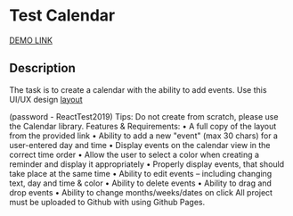 # Test Calendar

  [DEMO LINK](https://cursorksu.github.io/test-calendar/)

## Description
The task is to create a calendar with the ability to add events.
Use this UI/UX design
 [layout](https://xd.adobe.com/spec/75bd36fc-a3d9-4efa-45ab-45cbd3c74063-038c/)

(password - ReactTest2019)
Tips: Do not create from scratch, please use the Calendar library.
Features & Requirements:
• A full copy of the layout from the provided link
• Ability to add a new "event" (max 30 chars) for a user-entered day and time
• Display events on the calendar view in the correct time order
• Allow the user to select a color when creating a reminder and display it appropriately
• Properly display events, that should take place at the same time
• Ability to edit events – including changing text, day and time & color
• Ability to delete events
• Ability to drag and drop events
• Ability to change months/weeks/dates on click
All project must be uploaded to Github with using Github Pages.
